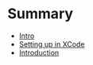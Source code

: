 # Summary

* [Intro](intro.md)
* [Setting up in XCode](setting_up_in_xcode.md)
* [Introduction](README.md)

